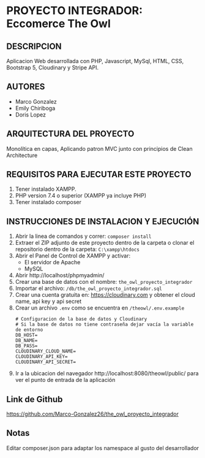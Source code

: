 # PROYECTO INTEGRADOR: Eccomerce The Owl

## DESCRIPCION
Aplicacion Web desarrollada con PHP, Javascript, MySql, HTML, CSS, Bootstrap 5, Cloudinary y Stripe API.

## AUTORES
- Marco Gonzalez
- Emily Chiriboga
- Doris Lopez

## ARQUITECTURA DEL PROYECTO
Monolítica en capas, Aplicando patron MVC junto con principios de Clean Architecture

## REQUISITOS PARA EJECUTAR ESTE PROYECTO
1. Tener instalado XAMPP.
2. PHP version 7.4 o superior (XAMPP ya incluye PHP)
3. Tener instalado composer

## INSTRUCCIONES DE INSTALACION Y EJECUCIÓN
1. Abrir la linea de comandos y correr: `composer install`
2. Extraer el ZIP adjunto de este proyecto dentro de la carpeta o clonar el repositorio dentro de la carpeta:
   `C:\xampp\htdocs`
3. Abrir el Panel de Control de XAMPP y activar:
   - El servidor de Apache
   - MySQL
4. Abrir http://localhost/phpmyadmin/
5. Crear una base de datos con el nombre: `the_owl_proyecto_integrador`
6. Importar el archivo: `/db/the_owl_proyecto_integrador.sql`
7. Crear una cuenta gratuita en: https://cloudinary.com y obtener el cloud name, api key y api secret
8. Crear un archivo `.env` como se encuentra en `/theowl/.env.example`
   ```
   # Configuracion de la base de datos y Cloudinary
   # Si la base de datos no tiene contraseña dejar vacía la variable de entorno
   DB_HOST=
   DB_NAME=
   DB_PASS=
   CLOUDINARY_CLOUD_NAME=
   CLOUDINARY_API_KEY=
   CLOUDINARY_API_SECRET=
   ```
9. Ir a la ubicacion del navegador http://localhost:8080/theowl/public/ para ver el punto de entrada de la aplicación

## Link de Github
https://github.com/Marco-Gonzalez26/the_owl_proyecto_integrador

## Notas
Editar composer.json para adaptar los namespace al gusto del desarrollador

